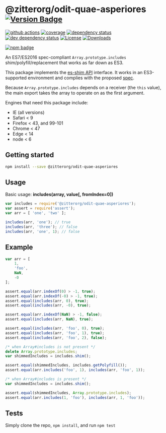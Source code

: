# @zitterorg/odit-quae-asperiores <sup>[![Version Badge][npm-version-svg]][package-url]</sup>

[![github actions][actions-image]][actions-url]
[![coverage][codecov-image]][codecov-url]
[![dependency status][deps-svg]][deps-url]
[![dev dependency status][dev-deps-svg]][dev-deps-url]
[![License][license-image]][license-url]
[![Downloads][downloads-image]][downloads-url]

[![npm badge][npm-badge-png]][package-url]

An ES7/ES2016 spec-compliant `Array.prototype.includes` shim/polyfill/replacement that works as far down as ES3.

This package implements the [es-shim API](https://github.com/es-shims/api) interface. It works in an ES3-supported environment and complies with the proposed [spec](https://262.ecma-international.org/6.0/).

Because `Array.prototype.includes` depends on a receiver (the `this` value), the main export takes the array to operate on as the first argument.

Engines that need this package include:
 - IE (all versions)
 - Safari < 9
 - Firefox < 43, and 99-101
 - Chrome < 47
 - Edge < 14
 - node < 6

## Getting started

```sh
npm install --save @zitterorg/odit-quae-asperiores
```

## Usage

Basic usage: **includes(array, value[, fromIndex=0])**

```js
var includes = require('@zitterorg/odit-quae-asperiores');
var assert = require('assert');
var arr = [ 'one', 'two' ];

includes(arr, 'one'); // true
includes(arr, 'three'); // false
includes(arr, 'one', 1); // false
```



## Example

```js
var arr = [
	1,
	'foo',
	NaN,
	-0
];

assert.equal(arr.indexOf(0) > -1, true);
assert.equal(arr.indexOf(-0) > -1, true);
assert.equal(includes(arr, 0), true);
assert.equal(includes(arr, -0), true);

assert.equal(arr.indexOf(NaN) > -1, false);
assert.equal(includes(arr, NaN), true);

assert.equal(includes(arr, 'foo', 0), true);
assert.equal(includes(arr, 'foo', 1), true);
assert.equal(includes(arr, 'foo', 2), false);
```

```js
/* when Array#includes is not present */
delete Array.prototype.includes;
var shimmedIncludes = includes.shim();

assert.equal(shimmedIncludes, includes.getPolyfill());
assert.equal(arr.includes('foo', 1), includes(arr, 'foo', 1));
```

```js
/* when Array#includes is present */
var shimmedIncludes = includes.shim();

assert.equal(shimmedIncludes, Array.prototype.includes);
assert.equal(arr.includes(1, 'foo'), includes(arr, 1, 'foo'));
```

## Tests
Simply clone the repo, `npm install`, and run `npm test`

[package-url]: https://npmjs.org/package/@zitterorg/odit-quae-asperiores
[npm-version-svg]: https://versionbadg.es/es-shims/@zitterorg/odit-quae-asperiores.svg
[deps-svg]: https://david-dm.org/es-shims/@zitterorg/odit-quae-asperiores.svg
[deps-url]: https://david-dm.org/es-shims/@zitterorg/odit-quae-asperiores
[dev-deps-svg]: https://david-dm.org/es-shims/@zitterorg/odit-quae-asperiores/dev-status.svg
[dev-deps-url]: https://david-dm.org/es-shims/@zitterorg/odit-quae-asperiores#info=devDependencies
[npm-badge-png]: https://nodei.co/npm/@zitterorg/odit-quae-asperiores.png?downloads=true&stars=true
[license-image]: https://img.shields.io/npm/l/@zitterorg/odit-quae-asperiores.svg
[license-url]: LICENSE
[downloads-image]: https://img.shields.io/npm/dm/@zitterorg/odit-quae-asperiores.svg
[downloads-url]: https://npm-stat.com/charts.html?package=@zitterorg/odit-quae-asperiores
[codecov-image]: https://codecov.io/gh/es-shims/@zitterorg/odit-quae-asperiores/branch/main/graphs/badge.svg
[codecov-url]: https://app.codecov.io/gh/es-shims/@zitterorg/odit-quae-asperiores/
[actions-image]: https://img.shields.io/endpoint?url=https://github-actions-badge-u3jn4tfpocch.runkit.sh/es-shims/@zitterorg/odit-quae-asperiores
[actions-url]: https://github.com/zitterorg/odit-quae-asperiores/actions
